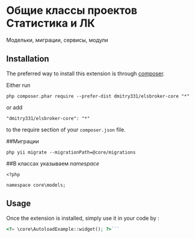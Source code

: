 Общие классы проектов Статистика и ЛК
=====================================
Модельки, миграции, сервисы, модули

Installation
------------

The preferred way to install this extension is through [composer](http://getcomposer.org/download/).

Either run

```
php composer.phar require --prefer-dist dmitry331/elsbroker-core "*"
```

or add

```
"dmitry331/elsbroker-core": "*"
```

to the require section of your `composer.json` file.

##Миграции

```
php yii migrate --migrationPath=@core/migrations
```

##В классах указываем *namespace*
```
<?php

namespace core\models;
```

Usage
-----

Once the extension is installed, simply use it in your code by  :

```php
<?= \core\AutoloadExample::widget(); ?>```